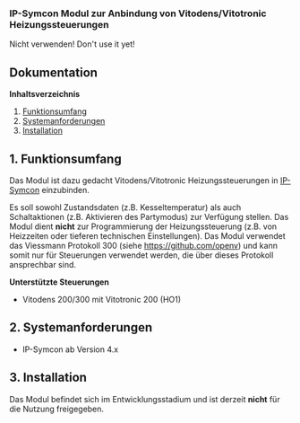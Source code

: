 ### IP-Symcon Modul zur Anbindung von Vitodens/Vitotronic Heizungssteuerungen

Nicht verwenden! Don't use it yet!

## Dokumentation

**Inhaltsverzeichnis**

1. [Funktionsumfang](#1-funktionsumfang) 
2. [Systemanforderungen](#2-systemanforderungen)
3. [Installation](#3-installation)

## 1. Funktionsumfang

Das Modul ist dazu gedacht Vitodens/Vitotronic Heizungssteuerungen in [IP-Symcon](www.ip-symcon.de) einzubinden. 

Es soll sowohl Zustandsdaten (z.B. Kesseltemperatur) als auch Schaltaktionen (z.B. Aktivieren des Partymodus) zur Verfügung stellen. Das Modul dient **nicht** zur Programmierung der Heizungssteuerung (z.B. von Heizzeiten oder tieferen technischen Einstellungen).
Das Modul verwendet das Viessmann Protokoll 300 (siehe https://github.com/openv) und kann somit nur für Steuerungen verwendet werden, die über dieses Protokoll ansprechbar sind.

**Unterstützte Steuerungen**

* Vitodens 200/300 mit Vitotronic 200 (HO1)


## 2. Systemanforderungen
- IP-Symcon ab Version 4.x

## 3. Installation

Das Modul befindet sich im Entwicklungsstadium und ist derzeit **nicht** für die Nutzung freigegeben.
